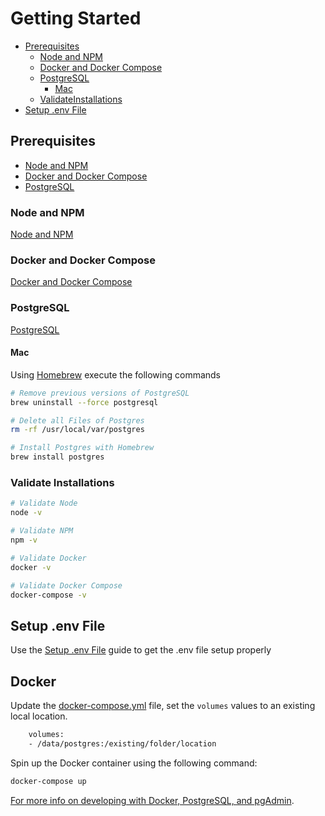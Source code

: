 # Getting Started

- [Prerequisites](#prerequisites)
  - [Node and NPM](#node-and-npm)
  - [Docker and Docker Compose](#docker-and-docker-compose)
  - [PostgreSQL](#postgresql)
    - [Mac](#mac)
  - [ValidateInstallations](#validate-installations)
- [Setup .env File](#setup-.env-file.md)

## Prerequisites

- [Node and NPM](#node-and-npm)
- [Docker and Docker Compose](#docker-and-docker-compose)
- [PostgreSQL](#postgresql)

### Node and NPM

[Node and NPM](https://nodejs.org/en/download/)

### Docker and Docker Compose

[Docker and Docker Compose](https://docs.docker.com/install/)

### PostgreSQL

[PostgreSQL](https://www.postgresql.org/download/)

#### Mac

Using [Homebrew](https://brew.sh/) execute the following commands

```bash
# Remove previous versions of PostgreSQL
brew uninstall --force postgresql

# Delete all Files of Postgres
rm -rf /usr/local/var/postgres

# Install Postgres with Homebrew
brew install postgres
```

### Validate Installations

```bash
# Validate Node
node -v

# Validate NPM
npm -v

# Validate Docker
docker -v

# Validate Docker Compose
docker-compose -v
```

## Setup .env File

Use the [Setup .env File](setup-.env-file.md) guide to get the .env file setup properly

## Docker

Update the [docker-compose.yml](../../docker-compose.yml) file, set the `volumes` values to an existing local location.

```bash
    volumes:
    - /data/postgres:/existing/folder/location
```

Spin up the Docker container using the following command:

```bash
docker-compose up
```

[For more info on developing with Docker, PostgreSQL, and pgAdmin](/docker-pgAdmin.md).
